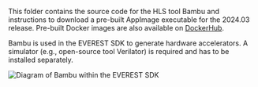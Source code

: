 This folder contains the source code for the HLS tool Bambu and instructions to download a pre-built AppImage executable for the 2024.03 release. Pre-built Docker images are also available on [DockerHub](https://hub.docker.com/u/bambuhls).

Bambu is used in the EVEREST SDK to generate hardware accelerators. A simulator (e.g., open-source tool Verilator) is required and has to be installed separately.

![Diagram of Bambu within the EVEREST SDK](bambu-sdk.drawio.png)